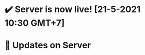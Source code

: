 # :heavy_check_mark: Server is now live! [21-5-2021 10:30 GMT+7]

# :page_with_curl: Updates on Server
